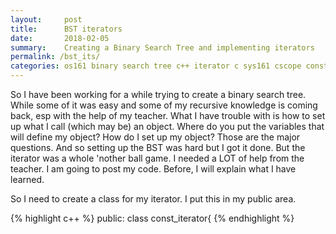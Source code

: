 ```yaml
---
layout:     post
title:      BST iterators
date:       2018-02-05
summary:    Creating a Binary Search Tree and implementing iterators 
permalink: /bst_its/
categories: os161 binary search tree c++ iterator c sys161 cscope const pointers references operating system programming programmer female computer science ghci haskell
---
```


So I have been working for a while trying to create a binary search tree. While some of it was easy and some of my recursive knowledge is coming back, esp with the help of my teacher. What I have trouble with is how to set up what I call (which may be) an object. Where do you put the variables that will define my object? How do I set up my object? Those are the major questions. And so setting up the BST was hard but I got it done. But the iterator was a whole 'nother ball game. I needed a LOT of help from the teacher. I am going to post my code. Before, I will explain what I have learned.

So I need to create a class for my iterator.
I put this in my public area. 

{% highlight c++ %}
public:
	class const_iterator{
{% endhighlight %}

